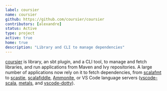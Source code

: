 ```yaml
---
label: coursier
name: coursier
github: https://github.com/coursier/coursier
contributors: [alexandre]
status: Active
type: project
active: true
home: true
description: "Library and CLI to manage dependencies"
---
```


[coursier](https://github.com/coursier/coursier) is library, an sbt plugin,
and a CLI tool, to manage and fetch libraries, and run applications from
Maven and Ivy repositories. A large number of applications now rely on it
to fetch dependencies, from [scalafmt](https://github.com/scalameta/scalafmt)
to [scastie](https://github.com/scalacenter/scastie),
[scalafiddle](https://scalafiddle.io),
[Ammonite](https://github.com/lihaoyi/Ammonite), 
 or VS Code language servers
([vscode-scala](https://github.com/dragos/dragos-vscode-scala),
[metals](https://github.com/scalameta/metals), and
[vscode-dotty](https://github.com/lampepfl/dotty/tree/master/vscode-dotty)).
